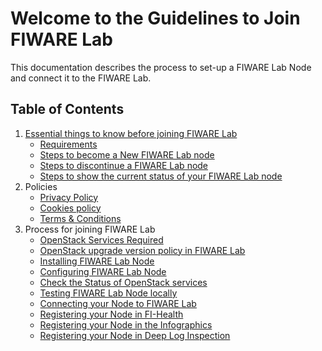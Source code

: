 # Welcome to the Guidelines to Join FIWARE Lab

This documentation describes the process to set-up a FIWARE Lab Node
and connect it to the FIWARE Lab.

## Table of Contents


1. [Essential things to know before joining FIWARE Lab](1.essentials/1.introduction.md)
    - [Requirements](1.essentials/2.requirements.md)
    - [Steps to become a New FIWARE Lab node](1.essentials/3.steps_join.md)
    - [Steps to discontinue a FIWARE Lab node](1.essentials/4.steps_leave.md)
    - [Steps to show the current status of your FIWARE Lab node](1.essentials/5.steps_status.md)
1. Policies
    - [Privacy Policy](2.policies/1.privacy.md)
    - [Cookies policy](2.policies/2.cookies.md)
    - [Terms & Conditions](2.policies/3.terms.md)
1. Process for joining FIWARE Lab
    - [OpenStack Services Required](3.process/1.services.md)
    - [OpenStack upgrade version policy in FIWARE Lab](3.process/2.upgrade.md)
    - [Installing FIWARE Lab Node](3.process/3.installing.md)
    - [Configuring FIWARE Lab Node](3.process/4.configuring.md)
    - [Check the Status of OpenStack services](3.process/5.statuscheck.md)
    - [Testing FIWARE Lab Node locally](3.process/6.testing.md)
    - [Connecting your Node to FIWARE Lab](3.process/7.connecting.md)
    - [Registering your Node in FI-Health](3.process/8.fi-health.md)
    - [Registering your Node in the Infographics](3.process/9.infographics.md)
    - [Registering your Node in Deep Log Inspection](3.process/10.log.md)
